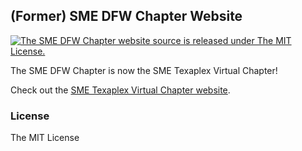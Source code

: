 ## (Former) SME DFW Chapter Website

<a href="https://github.com/smevirtual/smedfw-website/blob/master/LICENSE">
<img src="https://img.shields.io/badge/license-MIT-blue.svg" alt="The SME DFW Chapter website source is released under The MIT License." />
</a>

The SME DFW Chapter is now the SME Texaplex Virtual Chapter!

Check out the [SME Texaplex Virtual Chapter website](https://smetexaplex.com/).

### License

The MIT License
